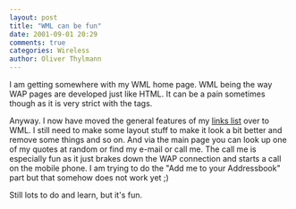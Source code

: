 ```yaml
---
layout: post
title: "WML can be fun"
date: 2001-09-01 20:29
comments: true
categories: Wireless
author: Oliver Thylmann
---
```



I am getting somewhere with my WML home page. WML being the way WAP pages are developed just like HTML. It can be a pain sometimes though as it is very strict with the tags.

Anyway. I now have moved the general features of my [links list](http://oliver.thylmann.com/links/links.php) over to WML. I still need to make some layout stuff to make it look a bit better and remove some things and so on. And via the main page you can look up one of my quotes at random or find my e-mail or call me. The call me is especially fun as it just brakes down the WAP connection and starts a call on the mobile phone. I am trying to do the &quot;Add me to your Addressbook&quot; part but that somehow does not work yet ;)

Still lots to do and learn, but it's fun.


